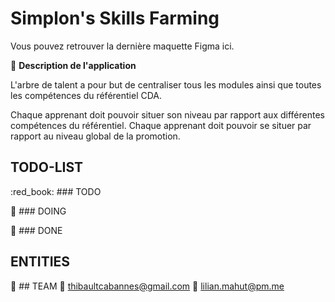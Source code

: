 # Simplon's Skills Farming

Vous pouvez retrouver la dernière maquette Figma ici.

:mag_right: **Description de l'application**

L'arbre de talent a pour but de centraliser tous les modules ainsi que toutes les compétences du référentiel CDA.

Chaque apprenant doit pouvoir situer son niveau par rapport aux différentes compétences du référentiel.
Chaque apprenant doit pouvoir se situer par rapport au niveau global de la promotion.

## TODO-LIST

:red_book: ### TODO

:orange_book: ### DOING

:green_book: ### DONE

## ENTITIES

:star2: ## TEAM
:email: thibaultcabannes@gmail.com
:email: lilian.mahut@pm.me
